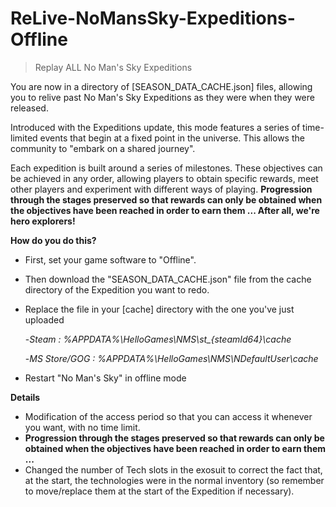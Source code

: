 # ReLive-NoMansSky-Expeditions-Offline

>Replay ALL No Man's Sky Expeditions

You are now in a directory of [SEASON_DATA_CACHE.json] files, allowing you to relive past No Man's Sky Expeditions as they were when they were released.

Introduced with the Expeditions update, this mode features a series of time-limited events that begin at a fixed point in the universe. This allows the community to "embark on a shared journey".

Each expedition is built around a series of milestones. These objectives can be achieved in any order, allowing players to obtain specific rewards, meet other players and experiment with different ways of playing. <b>Progression through the stages preserved so that rewards can only be obtained when the objectives have been reached in order to earn them ... After all, we're hero explorers! </b>

<b>How do you do this?</b>
- First, set your game software to "Offline".
- Then download the "SEASON_DATA_CACHE.json" file from the cache directory of the Expedition you want to redo.
- Replace the file in your [cache] directory with the one you've just uploaded

    -*Steam : %APPDATA%\HelloGames\NMS\st_{steamId64}\cache*

    -*MS Store/GOG : %APPDATA%\HelloGames\NMS\NDefaultUser\cache*

- Restart "No Man's Sky" in offline mode

<b>Details</b>
- Modification of the access period so that you can access it whenever you want, with no time limit.
- <b>Progression through the stages preserved so that rewards can only be obtained when the objectives have been reached in order to earn them ...</b>
- Changed the number of Tech slots in the exosuit to correct the fact that, at the start, the technologies were in the normal inventory (so remember to move/replace them at the start of the Expedition if necessary).
